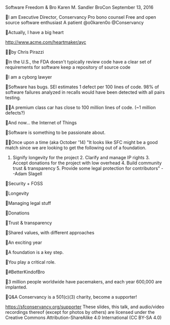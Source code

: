 Software Freedom & Bro
Karen M. Sandler BroCon September 13, 2016

I am
Executive Director, Conservancy Pro bono counsel Free and open source software enthusiast A patient
@o0karen0o @Conservancy

Actually, I have a big heart

http://www.acme.com/heartmaker/ayc

by Chris Pirazzi

In the U.S., the FDA doesn't
typically review code have a clear set of requirements for software keep a repository of source code

I am a cyborg lawyer

Software has bugs.
SEI estimates 1 defect per 100 lines of code.  98% of software failures analyzed in recalls would have been detected with all pairs testing.

A premium class car has close to 100 million lines of code.
(~1 million defects?)

And now... the Internet of Things

Software is something to be passionate about.

Once upon a time (aka October '14)
"It looks like SFC might be a good match since we are looking to get the following out of a foundation.
1. Signify longevity for the project 2. Clarify and manage IP rights 3. Accept donations for the project with low overhead 4. Build community trust & transparency 5. Provide some legal protection for contributors"
--Adam Slagell

Security + FOSS

Longevity

Managing legal stuff

Donations

Trust & transparency

Shared values, with different approaches

An exciting year

A foundation is a key step.

You play a critical role.

#BetterKindofBro

3 million people worldwide have pacemakers, and each year 600,000 are implanted.

Q&A
Conservancy is a 501(c)(3) charity, become a supporter!

https://sfconservancy.org/supporter
These slides, this talk, and audio/video recordings thereof (except for photos by others) are licensed under the Creative Commons Attribution-ShareAlike 4.0 International (CC BY-SA 4.0)

